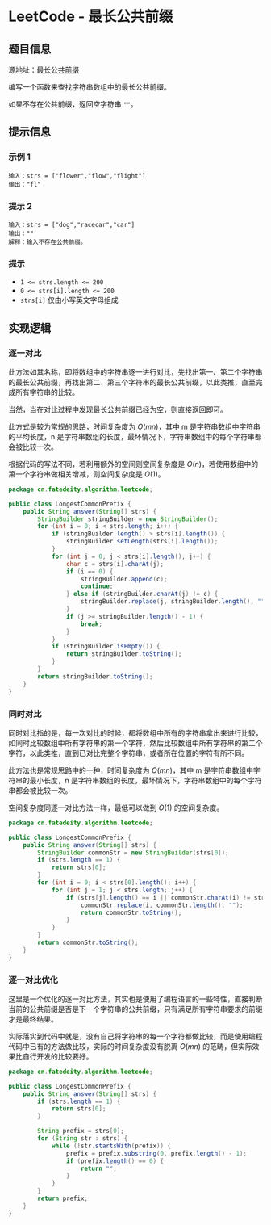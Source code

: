 # LeetCode - 最长公共前缀


<!--more-->

## 题目信息

源地址：[最长公共前缀](https://leetcode.cn/problems/longest-common-prefix/)

编写一个函数来查找字符串数组中的最长公共前缀。

如果不存在公共前缀，返回空字符串 `""`。

## 提示信息

### 示例 1

```
输入：strs = ["flower","flow","flight"]
输出："fl"
```

### 提示 2

```
输入：strs = ["dog","racecar","car"]
输出：""
解释：输入不存在公共前缀。
```

### 提示

- `1 <= strs.length <= 200`
- `0 <= strs[i].length <= 200`
- `strs[i]` 仅由小写英文字母组成

## 实现逻辑

### 逐一对比

此方法如其名称，即将数组中的字符串逐一进行对比，先找出第一、第二个字符串的最长公共前缀，再找出第二、第三个字符串的最长公共前缀，以此类推，直至完成所有字符串的比较。

当然，当在对比过程中发现最长公共前缀已经为空，则直接返回即可。

此方式是较为常规的思路，时间复杂度为 $O(mn)$，其中 m 是字符串数组中字符串的平均长度，n 是字符串数组的长度，最坏情况下，字符串数组中的每个字符串都会被比较一次。

根据代码的写法不同，若利用额外的空间则空间复杂度是 $O(n)$，若使用数组中的第一个字符串做相关增减，则空间复杂度是 $O(1)$。

```java
package cn.fatedeity.algorithm.leetcode;

public class LongestCommonPrefix {
    public String answer(String[] strs) {
        StringBuilder stringBuilder = new StringBuilder();
        for (int i = 0; i < strs.length; i++) {
            if (stringBuilder.length() > strs[i].length()) {
                stringBuilder.setLength(strs[i].length());
            }
            for (int j = 0; j < strs[i].length(); j++) {
                char c = strs[i].charAt(j);
                if (i == 0) {
                    stringBuilder.append(c);
                    continue;
                } else if (stringBuilder.charAt(j) != c) {
                    stringBuilder.replace(j, stringBuilder.length(), "");
                }
                if (j >= stringBuilder.length() - 1) {
                    break;
                }
            }
            if (stringBuilder.isEmpty()) {
                return stringBuilder.toString();
            }
        }
        return stringBuilder.toString();
    }
}
```

### 同时对比

同时对比指的是，每一次对比的时候，都将数组中所有的字符串拿出来进行比较，如同时比较数组中所有字符串的第一个字符，然后比较数组中所有字符串的第二个字符，以此类推，直到已对比完整个字符串，或者所在位置的字符有所不同。

此方法也是常规思路中的一种，时间复杂度为 $O(mn)$，其中 m 是字符串数组中字符串的最小长度，n 是字符串数组的长度，最坏情况下，字符串数组中的每个字符串都会被比较一次。

空间复杂度同逐一对比方法一样，最低可以做到 $O(1)$ 的空间复杂度。

```java
package cn.fatedeity.algorithm.leetcode;

public class LongestCommonPrefix {
    public String answer(String[] strs) {
        StringBuilder commonStr = new StringBuilder(strs[0]);
        if (strs.length == 1) {
            return strs[0];
        }
        for (int i = 0; i < strs[0].length(); i++) {
            for (int j = 1; j < strs.length; j++) {
                if (strs[j].length() == i || commonStr.charAt(i) != strs[j].charAt(i)) {
                    commonStr.replace(i, commonStr.length(), "");
                    return commonStr.toString();
                }
            }
        }
        return commonStr.toString();
    }
}
```

### 逐一对比优化

这里是一个优化的逐一对比方法，其实也是使用了编程语言的一些特性，直接判断当前的公共前缀是否是下一个字符串的公共前缀，只有满足所有字符串要求的前缀才是最终结果。

实际落实到代码中就是，没有自己将字符串的每一个字符都做比较，而是使用编程代码中已有的方法做比较，实际的时间复杂度没有脱离 $O(mn)$ 的范畴，但实际效果比自行开发的比较要好。

```java
package cn.fatedeity.algorithm.leetcode;

public class LongestCommonPrefix {
    public String answer(String[] strs) {
        if (strs.length == 1) {
            return strs[0];
        }

        String prefix = strs[0];
        for (String str : strs) {
            while (!str.startsWith(prefix)) {
                prefix = prefix.substring(0, prefix.length() - 1);
                if (prefix.length() == 0) {
                    return "";
                }
            }
        }
        return prefix;
    }
}
```

